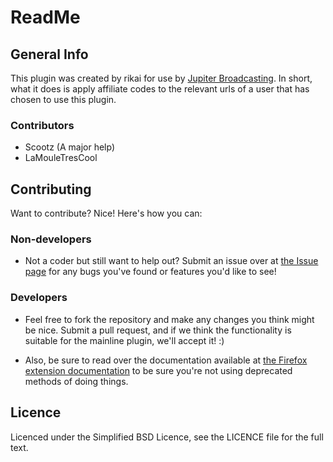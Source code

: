ReadMe
=============

General Info
-------

This plugin was created by rikai for use by [Jupiter Broadcasting](http://www.jupiterbroadcasting.com/).
In short, what it does is apply affiliate codes to the relevant urls of a user that has chosen to use this plugin.



### Contributors
* Scootz (A major help)
* LaMouleTresCool

Contributing
------------

Want to contribute? Nice! Here's how you can:

### Non-developers
* Not a coder but still want to help out? Submit an issue over at [the Issue page](https://github.com/rikai/JBAR-Firefox/issues) for any bugs you've found or features you'd like to see!

### Developers

* Feel free to fork the repository and make any changes you think might be nice. Submit a pull request, and if we think the functionality is suitable for the mainline plugin, we'll accept it! :)

* Also, be sure to read over the documentation available at
[the Firefox extension documentation](https://developer.mozilla.org/en-US/docs/Extensions/Firefox) to be sure you're not using deprecated methods of doing things.


Licence
------------
Licenced under the Simplified BSD Licence, see the LICENCE file for the full text.
